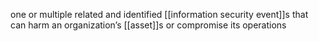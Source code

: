 one or multiple related and identified [[information security event]]s that can harm an organization’s [[asset]]s or compromise its operations